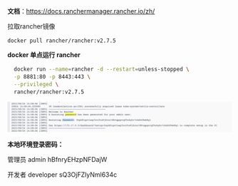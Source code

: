 

**文档**：https://docs.ranchermanager.rancher.io/zh/



拉取rancher镜像

```shell
docker pull rancher/rancher:v2.7.5
```

**docker 单点运行 rancher**

```sh
  docker run --name=rancher -d --restart=unless-stopped \
  -p 8881:80 -p 8443:443 \
  --privileged \
  rancher/rancher:v2.7.5
```



![image-20230824232454511](images/image-20230824232454511.png)



**本地环境登录密码：**

管理员 admin  hBfnryEHzpNFDajW

开发者 developer  sQ3OjFZlyNml634c

